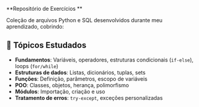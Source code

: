 **Repositório de Exercícios **  

Coleção de arquivos Python e SQL desenvolvidos durante meu aprendizado, cobrindo:  

## 🧠 Tópicos Estudados  
- **Fundamentos**: Variáveis, operadores, estruturas condicionais (`if-else`), loops (`for/while`)  
- **Estruturas de dados**: Listas, dicionários, tuplas, sets  
- **Funções**: Definição, parâmetros, escopo de variáveis  
- **POO**: Classes, objetos, herança, polimorfismo  
- **Módulos**: Importação, criação e uso  
- **Tratamento de erros**: `try-except`, exceções personalizadas  
